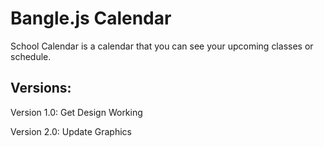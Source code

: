 # Bangle.js Calendar

School Calendar is a calendar that you can see your upcoming classes or schedule.

## Versions:

Version 1.0: Get Design Working

Version 2.0: Update Graphics
